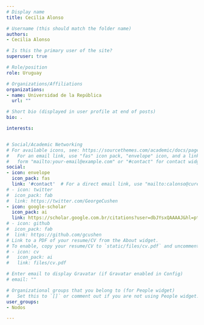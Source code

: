 ```yaml
---
# Display name
title: Cecilia Alonso

# Username (this should match the folder name)
authors:
- Cecilia Alonso

# Is this the primary user of the site?
superuser: true

# Role/position
role: Uruguay

# Organizations/Affiliations
organizations:
- name: Universidad de la República
  url: ""

# Short bio (displayed in user profile at end of posts)
bio: .

interests:


# Social/Academic Networking
# For available icons, see: https://sourcethemes.com/academic/docs/page-builder/#icons
#   For an email link, use "fas" icon pack, "envelope" icon, and a link in the
#   form "mailto:your-email@example.com" or "#contact" for contact widget.
social:
- icon: envelope
  icon_pack: fas
  link: '#contact'  # For a direct email link, use "mailto:calonso@cure.edu.uy".
# - icon: twitter
#  icon_pack: fab
#  link: https://twitter.com/GeorgeCushen
- icon: google-scholar
  icon_pack: ai
  link: https://scholar.google.com.br/citations?user=dbJYsxQAAAAJ&hl=pt-BR&oi=ao
# - icon: github
#  icon_pack: fab
#  link: https://github.com/gcushen
# Link to a PDF of your resume/CV from the About widget.
# To enable, copy your resume/CV to `static/files/cv.pdf` and uncomment the lines below.
# - icon: cv
#   icon_pack: ai
#   link: files/cv.pdf

# Enter email to display Gravatar (if Gravatar enabled in Config)
# email: ""

# Organizational groups that you belong to (for People widget)
#   Set this to `[]` or comment out if you are not using People widget.
user_groups:
- Nodos

---
```


